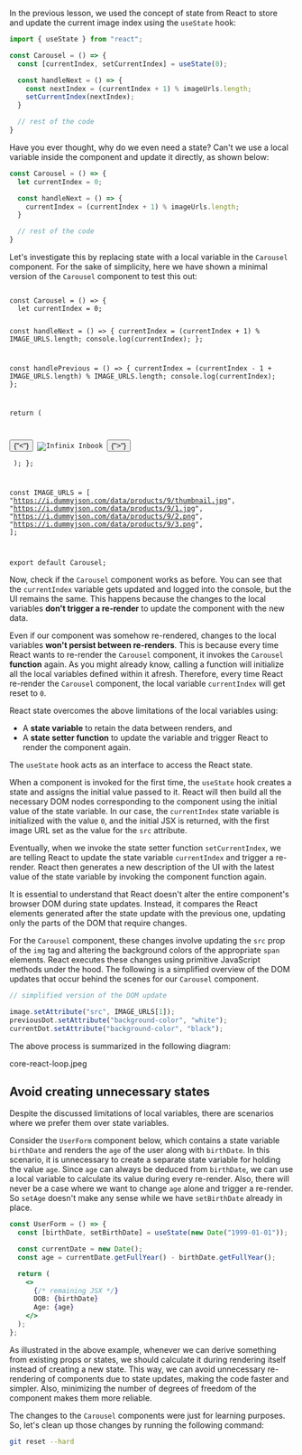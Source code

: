 In the previous lesson, we used the concept of state from React to store and update the current image index using the `useState` hook:

```js
import { useState } from "react";

const Carousel = () => {
  const [currentIndex, setCurrentIndex] = useState(0);

  const handleNext = () => {
    const nextIndex = (currentIndex + 1) % imageUrls.length;
    setCurrentIndex(nextIndex);
  }

  // rest of the code
}
```

Have you ever thought, why do we even need a state? Can't we use a local variable inside the component and update it directly, as shown below:

```js
const Carousel = () => {
  let currentIndex = 0;

  const handleNext = () => {
    currentIndex = (currentIndex + 1) % imageUrls.length;
  }

  // rest of the code
}
```

Let's investigate this by replacing state with a local variable in the `Carousel` component. For the sake of simplicity, here we have shown a minimal version of the `Carousel` component to test this out:

<codeblock language="reactjs" packages="tailwindcss" type="lesson" showConsole="true">
<code>
const Carousel = () => {
  let currentIndex = 0;

  const handleNext = () => {
    currentIndex = (currentIndex + 1) % IMAGE_URLS.length;
    console.log(currentIndex);
  };

  const handlePrevious = () => {
    currentIndex = (currentIndex - 1 + IMAGE_URLS.length) % IMAGE_URLS.length;
    console.log(currentIndex);
  };

  return (
    <div className="flex flex-col items-center">
      <div className="flex items-center">
        <button className="mr-2" onClick={handlePrevious}>{"<"}</button>
        <img
          alt="Infinix Inbook"
          className="w-48"
          src={IMAGE_URLS[currentIndex]}
        />
        <button className="ml-2" onClick={handleNext}>{">"}</button>
      </div>
    </div>
  );
};

const IMAGE_URLS = [
  "https://i.dummyjson.com/data/products/9/thumbnail.jpg",
  "https://i.dummyjson.com/data/products/9/1.jpg",
  "https://i.dummyjson.com/data/products/9/2.png",
  "https://i.dummyjson.com/data/products/9/3.png",
];

export default Carousel;
</code>
</codeblock>

Now, check if the `Carousel` component works as before. You can see that the `currentIndex` variable gets updated and logged into the console, but the UI remains the same. This happens because the changes to the local variables **don't trigger a re-render** to update the component with the new data.

Even if our component was somehow re-rendered, changes to the local variables **won't persist between re-renders**. This is because every time React wants to re-render the `Carousel` component, it invokes the `Carousel` **function** again. As you might already know, calling a function will initialize all the local variables defined within it afresh. Therefore, every time React re-render the `Carousel` component, the local variable `currentIndex` will get reset to `0`.

React state overcomes the above limitations of the local variables using:

 - A **state variable** to retain the data between renders, and
 - A **state setter function** to update the variable and trigger React to render the component again.

The `useState` hook acts as an interface to access the React state.

When a component is invoked for the first time, the `useState` hook creates a state and assigns the initial value passed to it. React will then build all the necessary DOM nodes corresponding to the component using the initial value of the state variable. In our case, the `currentIndex` state variable is initialized with the value `0`, and the initial JSX is returned, with the first image URL set as the value for the `src` attribute.

Eventually, when we invoke the state setter function `setCurrentIndex`, we are telling React to update the state variable `currentIndex` and trigger a re-render. React then generates a new description of the UI with the latest value of the state variable by invoking the component function again.

It is essential to understand that React doesn't alter the entire component's browser DOM during state updates. Instead, it compares the React elements generated after the state update with the previous one, updating only the parts of the DOM that require changes.

For the `Carousel` component, these changes involve updating the `src` prop of the `img` tag and altering the background colors of the appropriate `span` elements. React executes these changes using primitive JavaScript methods under the hood. The following is a simplified overview of the DOM updates that occur behind the scenes for our `Carousel` component.

```js
// simplified version of the DOM update

image.setAttribute("src", IMAGE_URLS[1]);
previousDot.setAttribute("background-color", "white");
currentDot.setAttribute("background-color", "black");
```

The above process is summarized in the following diagram:

<image>core-react-loop.jpeg</image>

## Avoid creating unnecessary states

Despite the discussed limitations of local variables, there are scenarios where we prefer them over state variables.

Consider the `UserForm` component below, which contains a state variable `birthDate` and renders the `age` of the user along with `birthDate`. In this scenario, it is unnecessary to create a separate state variable for holding the value `age`. Since `age` can always be deduced from `birthDate`, we can use a local variable to calculate its value during every re-render. Also, there will never be a case where we want to change `age` alone and trigger a re-render. So `setAge` doesn't make any sense while we have `setBirthDate` already in place.

```jsx {4-5}
const UserForm = () => {
  const [birthDate, setBirthDate] = useState(new Date("1999-01-01"));

  const currentDate = new Date();
  const age = currentDate.getFullYear() - birthDate.getFullYear();

  return (
    <>
      {/* remaining JSX */}
      DOB: {birthDate}
      Age: {age}
    </>
  );
};
```

As illustrated in the above example, whenever we can derive something from existing props or states, we should calculate it during rendering itself instead of creating a new state. This way, we can avoid unnecessary re-rendering of components due to state updates, making the code faster and simpler. Also, minimizing the number of degrees of freedom of the component makes them more reliable.

The changes to the `Carousel` components were just for learning purposes. So, let's clean up those changes by running the following command:

```bash
git reset --hard
```
